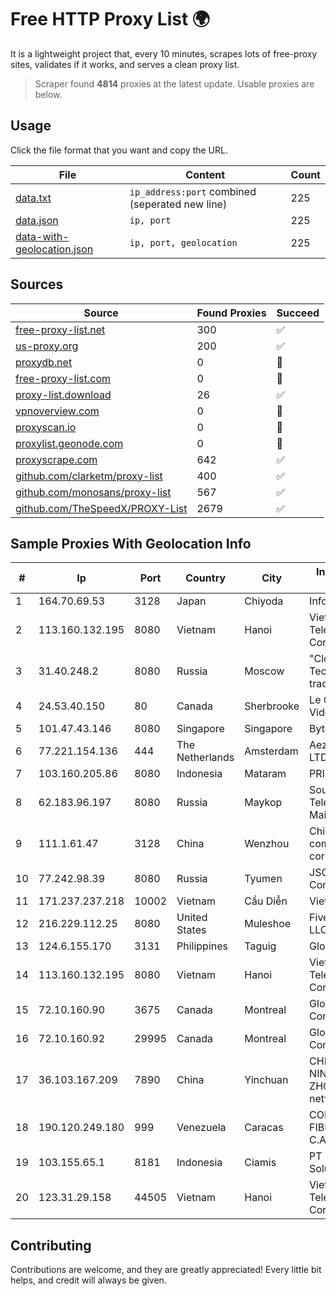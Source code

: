 
# Free HTTP Proxy List 🌍

It is a lightweight project that, every 10 minutes, scrapes lots of free-proxy sites, validates if it works, and serves a clean proxy list.


> Scraper found **4814** proxies at the latest update. Usable proxies are below.

## Usage

Click the file format that you want and copy the URL.


|File|Content|Count|
|----|-------|-----|
|[data.txt](https://raw.githubusercontent.com/themiralay/Proxy-List-World/master/data.txt)|`ip_address:port` combined (seperated new line)|225|
|[data.json](https://raw.githubusercontent.com/themiralay/Proxy-List-World/master/data.json)|`ip, port`|225|
|[data-with-geolocation.json](https://raw.githubusercontent.com/themiralay/Proxy-List-World/master/data-with-geolocation.json)|`ip, port, geolocation`|225|

## Sources

|Source|Found Proxies|Succeed|
|------|-------------|-------|
|[free-proxy-list.net](https://free-proxy-list.net)|300|✅|
|[us-proxy.org](https://www.us-proxy.org)|200|✅|
|[proxydb.net](http://proxydb.net)|0|🚫|
|[free-proxy-list.com](https://free-proxy-list.com/?page=&port=&type%5B%5D=http&type%5B%5D=https&up_time=0&search=Search)|0|🚫|
|[proxy-list.download](https://www.proxy-list.download/HTTP)|26|✅|
|[vpnoverview.com](https://vpnoverview.com/privacy/anonymous-browsing/free-proxy-servers)|0|🚫|
|[proxyscan.io](https://www.proxyscan.io)|0|🚫|
|[proxylist.geonode.com](https://proxylist.geonode.com/api/proxy-list?limit=300&page=1&sort_by=lastChecked&sort_type=desc&protocols=http,https)|0|🚫|
|[proxyscrape.com](https://api.proxyscrape.com/v2/?request=displayproxies&protocol=http&timeout=10000&country=all&ssl=all&anonymity=all)|642|✅|
|[github.com/clarketm/proxy-list](https://raw.githubusercontent.com/clarketm/proxy-list/master/proxy-list-raw.txt)|400|✅|
|[github.com/monosans/proxy-list](https://raw.githubusercontent.com/monosans/proxy-list/main/proxies/http.txt)|567|✅|
|[github.com/TheSpeedX/PROXY-List](https://raw.githubusercontent.com/TheSpeedX/PROXY-List/master/http.txt)|2679|✅|


## Sample Proxies With Geolocation Info

|#|Ip|Port|Country|City|Internet Service Provider|
|-|--|----|-------|----|-------------------------|
|1|164.70.69.53|3128|Japan|Chiyoda|InfoSphere|
|2|113.160.132.195|8080|Vietnam|Hanoi|VietNam Post and Telecom Corporation|
|3|31.40.248.2|8080|Russia|Moscow|"Cloud Technologies" LLC trading as Cloud.ru|
|4|24.53.40.150|80|Canada|Sherbrooke|Le Groupe Videotron Ltee|
|5|101.47.43.146|8080|Singapore|Singapore|Byteplus Pte. Ltd.|
|6|77.221.154.136|444|The Netherlands|Amsterdam|Aeza International LTD|
|7|103.160.205.86|8080|Indonesia|Mataram|PRIME|
|8|62.183.96.197|8080|Russia|Maykop|Southen Telecommunication Maintainer|
|9|111.1.61.47|3128|China|Wenzhou|China Mobile communications corporation|
|10|77.242.98.39|8080|Russia|Tyumen|JSC "Russian Company" LIR|
|11|171.237.237.218|10002|Vietnam|Cầu Diễn|Viettel Corporation|
|12|216.229.112.25|8080|United States|Muleshoe|Five Area Systems, LLC|
|13|124.6.155.170|3131|Philippines|Taguig|Globe Telecom|
|14|113.160.132.195|8080|Vietnam|Hanoi|VietNam Post and Telecom Corporation|
|15|72.10.160.90|3675|Canada|Montreal|GloboTech Communications|
|16|72.10.160.92|29995|Canada|Montreal|GloboTech Communications|
|17|36.103.167.209|7890|China|Yinchuan|CHINANET NINGXIA province ZHONGWEI IDC network|
|18|190.120.249.180|999|Venezuela|Caracas|CORPORACION FIBEX TELECOM, C.A.|
|19|103.155.65.1|8181|Indonesia|Ciamis|PT Galuh Multidata Solution|
|20|123.31.29.158|44505|Vietnam|Hanoi|VietNam Post and Telecom Corporation|



## Contributing

Contributions are welcome, and they are greatly appreciated! Every
little bit helps, and credit will always be given.

